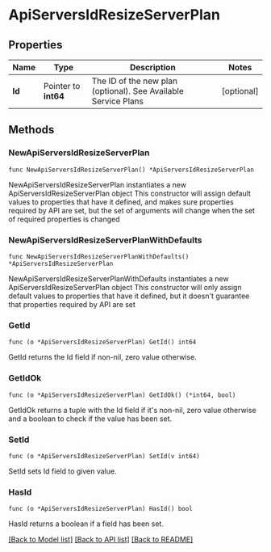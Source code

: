 # ApiServersIdResizeServerPlan

## Properties

Name | Type | Description | Notes
------------ | ------------- | ------------- | -------------
**Id** | Pointer to **int64** | The ID of the new plan (optional). See Available Service Plans | [optional] 

## Methods

### NewApiServersIdResizeServerPlan

`func NewApiServersIdResizeServerPlan() *ApiServersIdResizeServerPlan`

NewApiServersIdResizeServerPlan instantiates a new ApiServersIdResizeServerPlan object
This constructor will assign default values to properties that have it defined,
and makes sure properties required by API are set, but the set of arguments
will change when the set of required properties is changed

### NewApiServersIdResizeServerPlanWithDefaults

`func NewApiServersIdResizeServerPlanWithDefaults() *ApiServersIdResizeServerPlan`

NewApiServersIdResizeServerPlanWithDefaults instantiates a new ApiServersIdResizeServerPlan object
This constructor will only assign default values to properties that have it defined,
but it doesn't guarantee that properties required by API are set

### GetId

`func (o *ApiServersIdResizeServerPlan) GetId() int64`

GetId returns the Id field if non-nil, zero value otherwise.

### GetIdOk

`func (o *ApiServersIdResizeServerPlan) GetIdOk() (*int64, bool)`

GetIdOk returns a tuple with the Id field if it's non-nil, zero value otherwise
and a boolean to check if the value has been set.

### SetId

`func (o *ApiServersIdResizeServerPlan) SetId(v int64)`

SetId sets Id field to given value.

### HasId

`func (o *ApiServersIdResizeServerPlan) HasId() bool`

HasId returns a boolean if a field has been set.


[[Back to Model list]](../README.md#documentation-for-models) [[Back to API list]](../README.md#documentation-for-api-endpoints) [[Back to README]](../README.md)


